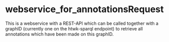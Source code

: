 # webservice_for_annotationsRequest

This is a webservice with a REST-API which can be called together with a graphID (currently one on the htwk-sparql endpoint) to retrieve all annotations which have been made on this graphID.
